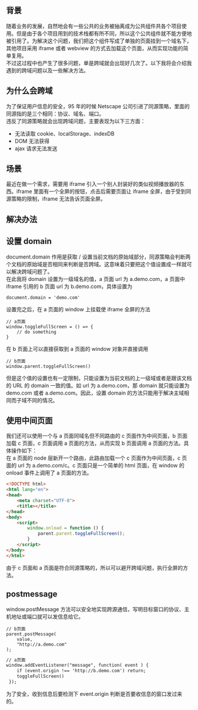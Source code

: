 ## 背景

随着业务的发展，自然地会有一些公共的业务被抽离成为公共组件共各个项目使用。但是由于各个项目用到的技术栈都有所不同，所以这个公共组件就不能方便地被引用了。为解决这个问题，我们把这个组件写成了单独的页面挂到一个域名下，其他项目采用 iframe 或者 webview 的方式去加载这个页面，从而实现功能的简单复用。\
不过这过程中也产生了很多问题，单是跨域就会出现好几次了。以下我将会介绍我遇到的跨域问题以及一些解决方法。

## 为什么会跨域

为了保证用户信息的安全，95 年的时候 Netscape 公司引进了同源策略，里面的同源指的是三个相同：协议、域名、端口。\
违反了同源策略就会出现跨域问题，主要表现为以下三方面：

* 无法读取 cookie、localStorage、indexDB
* DOM 无法获得
* ajax 请求无法发送

## 场景

最近在做一个需求，需要用 iframe 引入一个别人封装好的类似视频播放器的东西。iframe 里面有一个全屏的按钮，点击后需要页面让 iframe 全屏，由于受到同源策略的限制，iframe 无法告诉页面全屏。

## 解决办法

## 设置 domain

document.domain 作用是获取 / 设置当前文档的原始域部分，同源策略会判断两个文档的原始域是否相同来判断是否跨域。这意味着只要把这个值设置成一样就可以解决跨域问题了。\
在此我将 domain 设置为一级域名的值，a 页面 url 为 a.demo.com，a 页面中 iframe 引用的 b 页面 url 为 b.demo.com，具体设置为

```
document.domain = 'demo.com'
```

设置完之后，在 a 页面的 window 上挂载使 iframe 全屏的方法

```
// a页面
window.toggleFullScreen = () => {
    // do something
}
```

在 b 页面上可以直接获取到 a 页面的 window 对象并直接调用

```
// b页面
window.parent.toggleFullScreen()
```

但是这个值的设置也有一定限制，只能设置为当前文档的上一级域或者是跟该文档的 URL 的 domain 一致的值。如 url 为 a.demo.com，那 domain 就只能设置为 demo.com 或者 a.demo.com。因此，设置 domain 的方法只能用于解决主域相同而子域不同的情况。

## 使用中间页面

我们还可以使用一个与 a 页面同域名但不同路由的 c 页面作为中间页面，b 页面加载 c 页面，c 页面调用 a 页面的方法，从而实现 b 页面调用 a 页面的方法。具体操作如下：\
在 a 页面的 node 层新开一个路由，此路由加载一个 c 页面作为中间页面，c 页面的 url 为 a.demo.com/c。c 页面只是一个简单的 html 页面，在 window 的 onload 事件上调用了 a 页面的方法。

```html
<!DOCTYPE html>
<html lang="en">
<head>
    <meta charset="UTF-8">
    <title></title>
</head>
<body>
    <script>
        window.onload = function () {
            parent.parent.toggleFullScreen();
        }
    </script>
</body>
</html>
```

由于 c 页面和 a 页面是符合同源策略的，所以可以避开跨域问题，执行全屏的方法。

## postmessage

window\.postMessage 方法可以安全地实现跨源通信，写明目标窗口的协议、主机地址或端口就可以发信息给它。

```
// b页面
parent.postMessage(
    value,
    "http://a.demo.com"
);
```

```html
// a页面
window.addEventListener("message", function( event ) {
    if (event.origin !== 'http://b.demo.com') return;
    toggleFullScreen()
 });
```

为了安全，收到信息后要检测下 event.origin 判断是否要收信息的窗口发过来的。